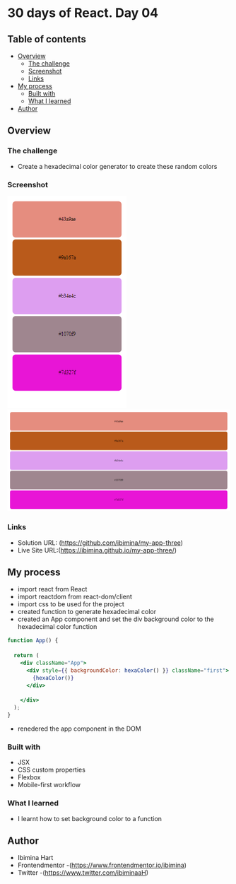 # 30 days of React. Day 04

## Table of contents

- [Overview](#overview)
  - [The challenge](#the-challenge)
  - [Screenshot](#screenshot)
  - [Links](#links)
- [My process](#my-process)
  - [Built with](#built-with)
  - [What I learned](#what-i-learned)
- [Author](#author)


## Overview

### The challenge
- Create a  hexadecimal color generator  to create these random colors
### Screenshot

![mobile](Capture015.png)
![desktop](Capture014.png)


### Links

- Solution URL: (https://github.com/ibimina/my-app-three)
- Live Site URL:(https://ibimina.github.io/my-app-three/)

## My process
- import react from React
- import reactdom from react-dom/client
- import css to be used for the project
- created function to generate hexadecimal color
- created an App component and set the div background color to the   hexadecimal color function

```jsx
function App() {

  return (
    <div className="App">
      <div style={{ backgroundColor: hexaColor() }} className="first">
        {hexaColor()}
      </div>

    </div>
  );
}
```
- renedered the app component in the DOM

### Built with

- JSX
- CSS custom properties
- Flexbox
- Mobile-first workflow


### What I learned

- I learnt how to set background color to a function

## Author

- Ibimina Hart
- Frontendmentor -(https://www.frontendmentor.io/ibimina)
- Twitter -(https://www.twitter.com/ibiminaaH)

